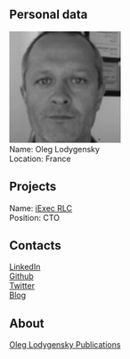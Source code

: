 ## Personal data
![ photo](photo/oleg_lodygensky.png)  
Name: Oleg Lodygensky    
Location: France
## Projects 
Name: [iExec RLC](../projects/rlc.md)  
Position: CTO
## Contacts
[LinkedIn](https://www.linkedin.com/in/oleg-lodygensky-8b141932/?ppe=1)  
[Github](https://github.com/lodygens)  
[Twitter](https://twitter.com/oleg_lodygensky)   
[Blog](https://medium.com/@oleg.lodygensky)
## About
[Oleg Lodygensky Publications](http://dblp2.uni-trier.de/pers/hd/l/Lodygensky:Oleg)  
